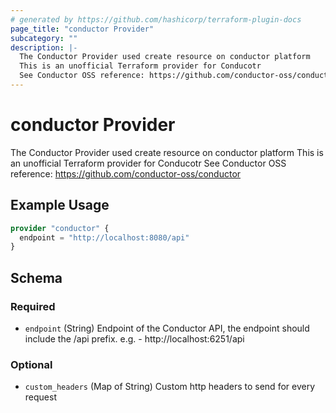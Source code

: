 ```yaml
---
# generated by https://github.com/hashicorp/terraform-plugin-docs
page_title: "conductor Provider"
subcategory: ""
description: |-
  The Conductor Provider used create resource on conductor platform
  This is an unofficial Terraform provider for Conducotr
  See Conductor OSS reference: https://github.com/conductor-oss/conductor
---
```


# conductor Provider

The Conductor Provider used create resource on conductor platform
This is an unofficial Terraform provider for Conducotr
See Conductor OSS reference: https://github.com/conductor-oss/conductor

## Example Usage

```terraform
provider "conductor" {
  endpoint = "http://localhost:8080/api"
}
```

<!-- schema generated by tfplugindocs -->
## Schema

### Required

- `endpoint` (String) Endpoint of the Conductor API, the endpoint should include the /api prefix. e.g. - http://localhost:6251/api

### Optional

- `custom_headers` (Map of String) Custom http headers to send for every request

